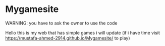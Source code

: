 # Mygamesite

WARNING: you have to ask the owner to use the code 

Hello this is my web that has simple games i will update (if i have time visit https://mustafa-ahmed-2914.github.io/Mygamesite/ to play)
